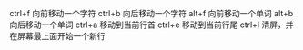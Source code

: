  ctrl+f 向前移动一个字符
 ctrl+b 向后移动一个字符
 alt+f 向前移动一个单词
 alt+b 向后移动一个单词
 ctrl+a 移动到当前行首
 ctrl+e 移动到当前行尾
 ctrl+l 清屏，并在屏幕最上面开始一个新行
